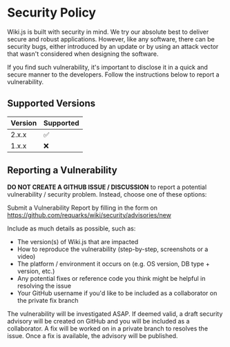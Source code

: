 # Security Policy

Wiki.js is built with security in mind. We try our absolute best to deliver secure and robust applications. However, like any software, there can be security bugs, either introduced by an update or by using an attack vector that wasn't considered when designing the software.

If you find such vulnerability, it's important to disclose it in a quick and secure manner to the developers. Follow the instructions below to report a vulnerability.

## Supported Versions

| Version | Supported          |
| ------- | ------------------ |
| 2.x.x   | :white_check_mark: |
| 1.x.x   | :x:                |

## Reporting a Vulnerability

**DO NOT CREATE A GITHUB ISSUE / DISCUSSION** to report a potential vulnerability / security problem. Instead, choose one of these options:

Submit a Vulnerability Report by filling in the form on https://github.com/requarks/wiki/security/advisories/new

Include as much details as possible, such as:
- The version(s) of Wiki.js that are impacted
- How to reproduce the vulnerability (step-by-step, screenshots or a video)
- The platform / environment it occurs on (e.g. OS version, DB type + version, etc.)
- Any potential fixes or reference code you think might be helpful in resolving the issue
- Your GitHub username if you'd like to be included as a collaborator on the private fix branch

The vulnerability will be investigated ASAP. If deemed valid, a draft security advisory will be created on GitHub and you will be included as a collaborator. A fix will be worked on in a private branch to resolves the issue. Once a fix is available, the advisory will be published.
